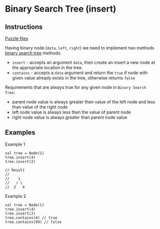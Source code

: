 # Binary Search Tree (insert)

## Instructions

[Puzzle files](.)

Having binary node (`data`, `left`, `right`) we need to implement two methods
[binary search tree](https://en.wikipedia.org/wiki/Binary_search_tree) methods:
* `insert` - accepts an argument `data`, then create an insert a new node at the
appropriate location in the tree.
* `contains` - accepts a `data` argument and return the `true` if node with given value already exists in the tree, otherwise returns `false`

Requirements that are always true for any given node in `Binary Search Tree`:
* parent node value is always greater then value of the left node and less than value of the right node
* left node value is always less then the value of parent node
* right node value is always greater than parent node value

## Examples

Example 1

```
val tree = Node(1)
tree.insert(4)
tree.insert(2)

// Result
//
//    1
//   / \
//  2   4
```

Example 2

```
val tree = Node(1)
tree.insert(4)
tree.insert(2)
tree.contains(4) // true
tree.contains(99) // false
```

